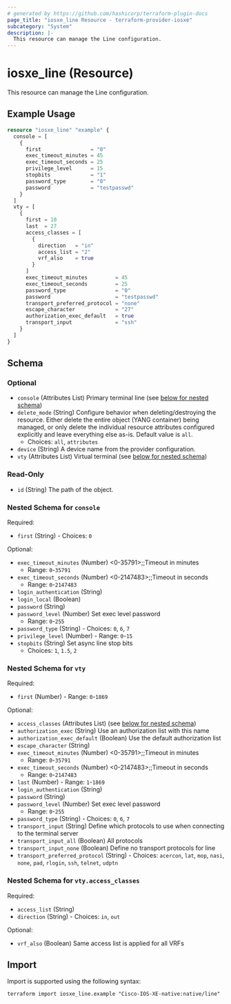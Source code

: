 ```yaml
---
# generated by https://github.com/hashicorp/terraform-plugin-docs
page_title: "iosxe_line Resource - terraform-provider-iosxe"
subcategory: "System"
description: |-
  This resource can manage the Line configuration.
---
```


# iosxe_line (Resource)

This resource can manage the Line configuration.

## Example Usage

```terraform
resource "iosxe_line" "example" {
  console = [
    {
      first                = "0"
      exec_timeout_minutes = 45
      exec_timeout_seconds = 25
      privilege_level      = 15
      stopbits             = "1"
      password_type        = "0"
      password             = "testpasswd"
    }
  ]
  vty = [
    {
      first = 10
      last  = 27
      access_classes = [
        {
          direction   = "in"
          access_list = "2"
          vrf_also    = true
        }
      ]
      exec_timeout_minutes         = 45
      exec_timeout_seconds         = 25
      password_type                = "0"
      password                     = "testpasswd"
      transport_preferred_protocol = "none"
      escape_character             = "27"
      authorization_exec_default   = true
      transport_input              = "ssh"
    }
  ]
}
```

<!-- schema generated by tfplugindocs -->
## Schema

### Optional

- `console` (Attributes List) Primary terminal line (see [below for nested schema](#nestedatt--console))
- `delete_mode` (String) Configure behavior when deleting/destroying the resource. Either delete the entire object (YANG container) being managed, or only delete the individual resource attributes configured explicitly and leave everything else as-is. Default value is `all`.
  - Choices: `all`, `attributes`
- `device` (String) A device name from the provider configuration.
- `vty` (Attributes List) Virtual terminal (see [below for nested schema](#nestedatt--vty))

### Read-Only

- `id` (String) The path of the object.

<a id="nestedatt--console"></a>
### Nested Schema for `console`

Required:

- `first` (String) - Choices: `0`

Optional:

- `exec_timeout_minutes` (Number) <0-35791>;;Timeout in minutes
  - Range: `0`-`35791`
- `exec_timeout_seconds` (Number) <0-2147483>;;Timeout in seconds
  - Range: `0`-`2147483`
- `login_authentication` (String)
- `login_local` (Boolean)
- `password` (String)
- `password_level` (Number) Set exec level password
  - Range: `0`-`255`
- `password_type` (String) - Choices: `0`, `6`, `7`
- `privilege_level` (Number) - Range: `0`-`15`
- `stopbits` (String) Set async line stop bits
  - Choices: `1`, `1.5`, `2`


<a id="nestedatt--vty"></a>
### Nested Schema for `vty`

Required:

- `first` (Number) - Range: `0`-`1869`

Optional:

- `access_classes` (Attributes List) (see [below for nested schema](#nestedatt--vty--access_classes))
- `authorization_exec` (String) Use an authorization list with this name
- `authorization_exec_default` (Boolean) Use the default authorization list
- `escape_character` (String)
- `exec_timeout_minutes` (Number) <0-35791>;;Timeout in minutes
  - Range: `0`-`35791`
- `exec_timeout_seconds` (Number) <0-2147483>;;Timeout in seconds
  - Range: `0`-`2147483`
- `last` (Number) - Range: `1`-`1869`
- `login_authentication` (String)
- `password` (String)
- `password_level` (Number) Set exec level password
  - Range: `0`-`255`
- `password_type` (String) - Choices: `0`, `6`, `7`
- `transport_input` (String) Define which protocols to use when connecting to the terminal server
- `transport_input_all` (Boolean) All protocols
- `transport_input_none` (Boolean) Define no transport protocols for line
- `transport_preferred_protocol` (String) - Choices: `acercon`, `lat`, `mop`, `nasi`, `none`, `pad`, `rlogin`, `ssh`, `telnet`, `udptn`

<a id="nestedatt--vty--access_classes"></a>
### Nested Schema for `vty.access_classes`

Required:

- `access_list` (String)
- `direction` (String) - Choices: `in`, `out`

Optional:

- `vrf_also` (Boolean) Same access list is applied for all VRFs

## Import

Import is supported using the following syntax:

```shell
terraform import iosxe_line.example "Cisco-IOS-XE-native:native/line"
```
